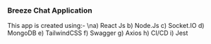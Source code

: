 ### Breeze Chat Application 

This app is created using:-
 \na) React Js
 b) Node.Js
 c) Socket.IO
 d) MongoDB
 e) TailwindCSS
 f) Swagger
 g) Axios
 h) CI/CD
 i) Jest
